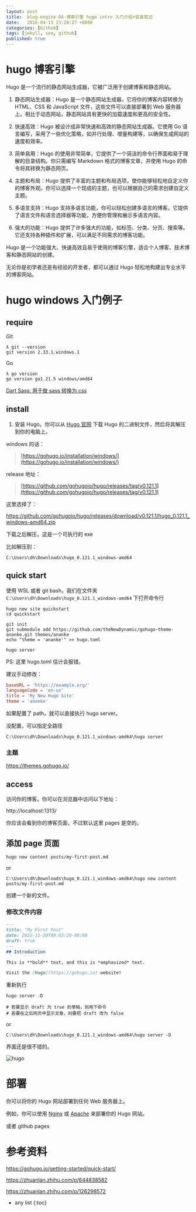 ```yaml
---
layout: post
title:  blog-engine-04-博客引擎 hugo intro 入门介绍+安装笔记
date:   2016-04-13 23:20:27 +0800
categories: [Github]
tags: [jekyll, seo, github]
published: true
---
```


# hugo 博客引擎

Hugo 是一个流行的静态网站生成器，它被广泛用于创建博客和静态网站。

1. 静态网站生成器：Hugo 是一个静态网站生成器，它将你的博客内容转换为 HTML、CSS 和 JavaScript 文件，这些文件可以直接部署到 Web 服务器上。相比于动态网站，静态网站具有更快的加载速度和更高的安全性。

2. 快速高效：Hugo 被设计成非常快速和高效的静态网站生成器。它使用 Go 语言编写，采用了一些优化策略，如并行处理、增量构建等，以确保生成网站的速度和效率。

3. 简单易用：Hugo 的使用非常简单，它提供了一个简洁的命令行界面和易于理解的目录结构。你只需编写 Markdown 格式的博客文章，并使用 Hugo 的命令将其转换为静态网页。

4. 主题和布局：Hugo 提供了丰富的主题和布局选项，使你能够轻松地自定义你的博客外观。你可以选择一个现成的主题，也可以根据自己的需求创建自定义主题。

5. 多语言支持：Hugo 支持多语言功能，你可以轻松创建多语言的博客。它提供了语言文件和语言选择器等功能，方便你管理和展示多语言内容。

6. 强大的功能：Hugo 提供了许多强大的功能，如标签、分类、分页、搜索等。它还支持各种插件和扩展，可以满足不同需求的博客功能。

Hugo 是一个功能强大、快速高效且易于使用的博客引擎，适合个人博客、技术博客和静态网站的创建。

无论你是初学者还是有经验的开发者，都可以通过 Hugo 轻松地构建出专业水平的博客网站。

# hugo windows 入门例子

## require

Git

```
λ git --version
git version 2.33.1.windows.1
```

Go

```
λ go version
go version go1.21.5 windows/amd64
```

[Dart Sass: 用于做 sass 转换为 css](https://gohugo.io/hugo-pipes/transpile-sass-to-css/#dart-sass)

## install

1. 安装 Hugo。你可以从 [Hugo 官网](https://gohugo.io/) 下载 Hugo 的二进制文件，然后将其解压到你的电脑上。

windows 的话：

> [https://gohugo.io/installation/windows/](https://gohugo.io/installation/windows/)

release 地址：

> [https://github.com/gohugoio/hugo/releases/tag/v0.121.1](https://github.com/gohugoio/hugo/releases/tag/v0.121.1)

这里选择了：

https://github.com/gohugoio/hugo/releases/download/v0.121.1/hugo_0.121.1_windows-amd64.zip

下载之后解压，这是一个可执行的 exe

比如解压到：

```
C:\Users\dh\Downloads\hugo_0.121.1_windows-amd64
```

## quick start

使用 WSL 或者 git bash，我们在文件夹 `C:\Users\dh\Downloads\hugo_0.121.1_windows-amd64` 下打开命令行

```
hugo new site quickstart
cd quickstart

git init
git submodule add https://github.com/theNewDynamic/gohugo-theme-ananke.git themes/ananke
echo "theme = 'ananke'" >> hugo.toml

hugo server
```

PS: 这里 hugo.toml 估计会报错。

建议手动修改：

```toml
baseURL = 'https://example.org/'
languageCode = 'en-us'
title = 'My New Hugo Site'
theme = 'ananke'
```

如果配置了 path，就可以直接执行 hugo server。

没配置，可以指定全路径

```
C:\Users\dh\Downloads\hugo_0.121.1_windows-amd64\hugo server
```

### 主题

https://themes.gohugo.io/

## access

访问你的博客。你可以在浏览器中访问以下地址：

http://localhost:1313/

你应该会看到你的博客页面，不过默认这里 pages 是空的。

## 添加 page 页面

```
hugo new content posts/my-first-post.md
```

or

```
C:\Users\dh\Downloads\hugo_0.121.1_windows-amd64\hugo new content posts/my-first-post.md
```

创建一个新的文件。

### 修改文件内容

```md
---
title: "My First Post"
date: 2022-11-20T09:03:20-08:00
draft: true
---
## Introduction

This is **bold** text, and this is *emphasized* text.

Visit the [Hugo](https://gohugo.io) website!
```

重新执行

```
hugo server -D

# 若要显示 draft 为 true 的草稿，则用下命令
# 若要在之后网页中显示文章，则要把 draft 改为 false
```

or

```
C:\Users\dh\Downloads\hugo_0.121.1_windows-amd64\hugo server -D
```

界面还是很不错的。

![hugo](https://img-blog.csdnimg.cn/direct/8258350bb49e412f85ad826265f84827.png)

# 部署

你可以将你的 Hugo 网站部署到任何 Web 服务器上。

例如，你可以使用 [Nginx](https://www.nginx.com/) 或 [Apache](https://httpd.apache.org/) 来部署你的 Hugo 网站。

或者 github pages

# 参考资料

https://gohugo.io/getting-started/quick-start/

https://zhuanlan.zhihu.com/p/644838582

https://zhuanlan.zhihu.com/p/126298572

* any list
{:toc}
